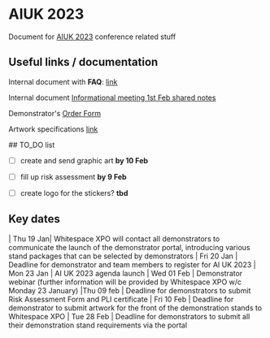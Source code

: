 # AIUK 2023

Document for [AIUK 2023](https://ai-uk.turing.ac.uk/) conference related stuff

## Useful links / documentation

Internal document with **FAQ**: [link](https://thealanturininstitute-my.sharepoint.com/:w:/g/personal/asaid_turing_ac_uk/EZ8W4xYrinxFiX5aY_hp9tsBPqn-R1z5ABLhugHdT8vndw)

Internal document [Informational meeting 1st Feb shared notes](https://thealanturininstitute-my.sharepoint.com/:w:/g/personal/dsarmientoperez_turing_ac_uk/Ec-X_QROCQxBizqq7Sd9exMBcEfY-mYzr_kIxhV4Sx53cg?e=TndTmI&CID=6c3de077-6975-c905-3c5b-6ff71f97b383)

Demonstrator's [Order Form](https://form.jotform.com/230162135306342)

Artwork specifications [link](https://mcusercontent.com/1f2de10f51f0f966ed4e6454f/files/03e96cfd-cdb6-d815-1a13-9528868d7fcf/Demonstrator_artwork_size.pdf?mc_cid=b5c781c722&mc_eid=7659ed6386)

## TO_DO list

 - [ ] create and send graphic art **by 10 Feb**
 - [ ] fill up risk assessment **by 9 Feb**
 - [ ] create logo for the stickers? **tbd**


## Key dates

| Thu 19 Jan| Whitespace XPO will contact all demonstrators to communicate the launch of the demonstrator portal, introducing various stand packages that can be selected by demonstrators
| Fri 20 Jan | Deadline for demonstrator and team members to register for AI UK 2023
| Mon 23 Jan | AI UK 2023 agenda launch
| Wed 01 Feb | Demonstrator webinar (further information will be
provided by Whitespace XPO w/c Monday 23 January)
|Thu 09 feb | Deadline for demonstrators to submit Risk Assessment
Form and PLI certificate
| Fri 10 Feb | Deadline for demonstrator to submit artwork for the front of the demonstration stands to Whitespace XPO
| Tue 28 Feb | Deadline for demonstrators to submit all their demonstration stand requirements via the portal 